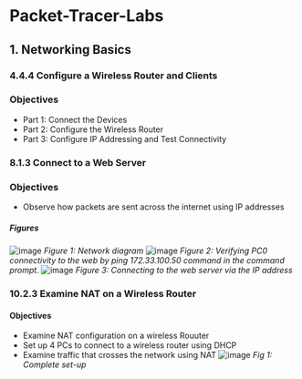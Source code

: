 # Packet-Tracer-Labs
## 1. Networking Basics
### 4.4.4 Configure a Wireless Router and Clients
### Objectives
- Part 1: Connect the Devices
- Part 2: Configure the Wireless Router
- Part 3: Configure IP Addressing and Test Connectivity
  
### 8.1.3 Connect to a Web Server
### Objectives 
- Observe how packets are sent across the internet using IP addresses
##### Figures
![image](https://github.com/Mutimber/Packet-Tracer-Lab-1/assets/113706552/2dd6a5b3-8233-404f-89c5-a468d91a1944)
*Figure 1: Network diagram*
![image](https://github.com/Mutimber/Packet-Tracer-Lab-1/assets/113706552/ad1753e7-5098-4d13-848f-136b899803d8)
*Figure 2: Verifying PC0 connectivity to the web by ping 172.33.100.50 command in the command prompt.*
![image](https://github.com/Mutimber/Packet-Tracer-Lab-1/assets/113706552/0ff47fce-93f0-4264-ae27-30eee7939e46)
*Figure 3: Connecting to the web server via the IP address*

### 10.2.3 Examine NAT on a Wireless Router
#### Objectives 
- Examine NAT configuration on a wireless Rouuter
- Set up 4 PCs to connect to a wireless router using DHCP
- Examine traffic that crosses the network using NAT
  ![image](https://github.com/Mutimber/Packet-Tracer-Lab-1/assets/113706552/e2c366e6-0462-4a39-9f6e-fb9f728304cc)
*Fig 1: Complete set-up*
